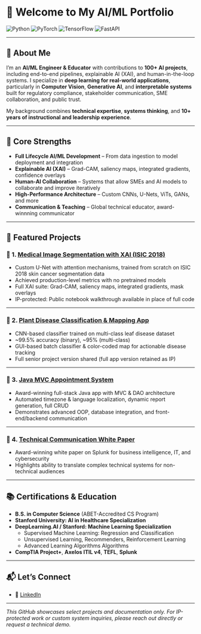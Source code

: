 # 👋 Welcome to My AI/ML Portfolio

![Python](https://img.shields.io/badge/Python-3776AB?style=for-the-badge&logo=python&logoColor=white)
![PyTorch](https://img.shields.io/badge/PyTorch-EE4C2C?style=for-the-badge&logo=pytorch&logoColor=white)
![TensorFlow](https://img.shields.io/badge/TensorFlow-FF6F00?style=for-the-badge&logo=tensorflow&logoColor=white)
![FastAPI](https://img.shields.io/badge/FastAPI-009688?style=for-the-badge&logo=fastapi&logoColor=white)

---

## 🧠 About Me

I’m an **AI/ML Engineer & Educator** with contributions to **100+ AI projects**, including end-to-end pipelines, explainable AI (XAI), and human-in-the-loop systems. I specialize in **deep learning for real-world applications**, particularly in **Computer Vision**, **Generative AI**, and **interpretable systems** built for regulatory compliance, stakeholder communication, SME collaboration, and public trust. 

My background combines **technical expertise**, **systems thinking**, and **10+ years of instructional and leadership experience**. 

---

## 💼 Core Strengths

- **Full Lifecycle AI/ML Development** – From data ingestion to model deployment and integration
- **Explainable AI (XAI)** – Grad-CAM, saliency maps, integrated gradients, confidence overlays
- **Human-AI Collaboration** – Systems that allow SMEs and AI models to collaborate and improve iteratively
- **High-Performance Architecture** – Custom CNNs, U-Nets, ViTs, GANs, and more
- **Communication & Teaching** – Global technical educator, award-winnning communicator

---

## 🚀 Featured Projects

### 🔬 1. [Medical Image Segmentation with XAI (ISIC 2018)](link-to-project-or-summary)

- Custom U-Net with attention mechanisms, trained from scratch on ISIC 2018 skin cancer segmentation data
- Achieved production-level metrics with no pretrained models
- Full XAI suite: Grad-CAM, saliency maps, integrated gradients, mask overlays
- IP-protected: Public notebook walkthrough available in place of full code

---

### 🌾 2. [Plant Disease Classification & Mapping App](link-to-senior-project)

- CNN-based classifier trained on multi-class leaf disease dataset
- ~99.5% accuracy (binary), ~95% (multi-class)
- GUI-based batch classifier & color-coded map for actionable disease tracking
- Full senior project version shared (full app version retained as IP)

---

### 🧩 3. [Java MVC Appointment System](link-to-repo)

- Award-winning full-stack Java app with MVC & DAO architecture
- Automated timezone & language localization, dynamic report generation, full CRUD
- Demonstrates advanced OOP, database integration, and front-end/backend communication

---

### 📝 4. [Technical Communication White Paper](link-to-repo)

- Award-winning white paper on Splunk for business intelligence, IT, and cybersecurity
- Highlights ability to translate complex technical systems for non-technical audiences

---

## 📚 Certifications & Education

- **B.S. in Computer Science** (ABET-Accredited CS Program)
- **Stanford University: AI in Healthcare Specialization** 
- **DeepLearning.AI / Stanford: Machine Learning Specialization** 
  - Supervised Machine Learning: Regression and Classification
  - Unsupervised Learning, Recommenders, Reinforcement Learning
  - Advanced Learning Algorithms Algorithms
- **CompTIA Project+**, **Axelos ITIL v4**, **TEFL**, **Splunk**

---

## 📬 Let’s Connect

- 💼 [LinkedIn](https://www.linkedin.com/in/jeffrey-lynch)

---

_This GitHub showcases select projects and documentation only. For IP-protected work or custom system inquiries, please reach out directly or request a technical demo._
